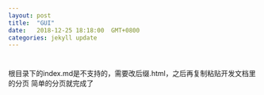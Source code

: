 ```yaml
---
layout: post
title:  "GUI"
date:   2018-12-25 18:18:00  GMT+0800
categories: jekyll update
---
```


# 

根目录下的index.md是不支持的，需要改后缀.html，之后再复制粘贴开发文档里的分页
简单的分页就完成了





[jekyll-docs]: https://jekyllrb.com/docs/home
[jekyll-gh]:   https://github.com/jekyll/jekyll
[jekyll-talk]: https://talk.jekyllrb.com/
